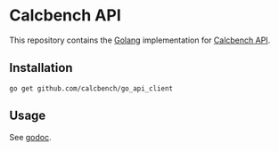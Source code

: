 # Calcbench API

This repository contains the [Golang](https://golang.org) implementation for [Calcbench API](http://calcbench.com/api).

## Installation

`go get github.com/calcbench/go_api_client`

## Usage

See [godoc](https://godoc.org/github.com/calcbench/go_api_client).
